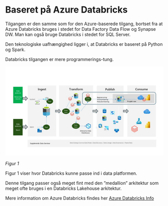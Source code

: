 # Baseret på Azure Databricks

Tilgangen er den samme som for den Azure-baserede tilgang, bortset fra at Azure Databricks bruges i stedet for Data Factory Data Flow og Synapse DW. Man kan også bruge Databricks i stedet for SQL Server.

Den teknologiske uafhængighed ligger i, at Databricks er baseret på Python og Spark.

Databricks tilgangen er mere programmerings-tung.

![figur 1](../../images/danish/Slide6.JPG)

*Figur 1*

Figur 1 viser hvor Databricks kunne passe ind i data platformen. 

Denne tilgang passer også meget fint med den ”medallion” arkitektur som meget ofte bruges i en Databricks Lakehouse arkitektur.

Mere information om Azure Databricks findes her [Azure Databricks Info](https://azure.microsoft.com/en-us/products/databricks)